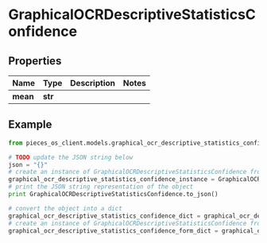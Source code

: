 # GraphicalOCRDescriptiveStatisticsConfidence


## Properties

Name | Type | Description | Notes
------------ | ------------- | ------------- | -------------
**mean** | **str** |  | 

## Example

```python
from pieces_os_client.models.graphical_ocr_descriptive_statistics_confidence import GraphicalOCRDescriptiveStatisticsConfidence

# TODO update the JSON string below
json = "{}"
# create an instance of GraphicalOCRDescriptiveStatisticsConfidence from a JSON string
graphical_ocr_descriptive_statistics_confidence_instance = GraphicalOCRDescriptiveStatisticsConfidence.from_json(json)
# print the JSON string representation of the object
print GraphicalOCRDescriptiveStatisticsConfidence.to_json()

# convert the object into a dict
graphical_ocr_descriptive_statistics_confidence_dict = graphical_ocr_descriptive_statistics_confidence_instance.to_dict()
# create an instance of GraphicalOCRDescriptiveStatisticsConfidence from a dict
graphical_ocr_descriptive_statistics_confidence_form_dict = graphical_ocr_descriptive_statistics_confidence.from_dict(graphical_ocr_descriptive_statistics_confidence_dict)
```



